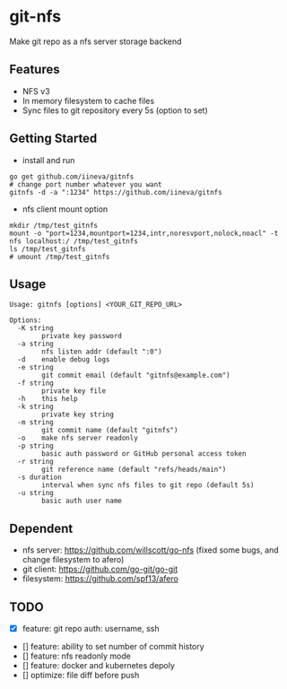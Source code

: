 # git-nfs

Make git repo as a nfs server storage backend

## Features

* NFS v3
* In memory filesystem to cache files
* Sync files to git repository every 5s (option to set)

## Getting Started

* install and run

```shell
go get github.com/iineva/gitnfs
# change port number whatever you want
gitnfs -d -a ":1234" https://github.com/iineva/gitnfs
```

* nfs client mount option

```shell
mkdir /tmp/test_gitnfs
mount -o "port=1234,mountport=1234,intr,noresvport,nolock,noacl" -t nfs localhost:/ /tmp/test_gitnfs
ls /tmp/test_gitnfs
# umount /tmp/test_gitnfs
```

## Usage

```
Usage: gitnfs [options] <YOUR_GIT_REPO_URL>

Options:
  -K string
        private key password
  -a string
        nfs listen addr (default ":0")
  -d    enable debug logs
  -e string
        git commit email (default "gitnfs@example.com")
  -f string
        private key file
  -h    this help
  -k string
        private key string
  -m string
        git commit name (default "gitnfs")
  -o    make nfs server readonly
  -p string
        basic auth password or GitHub personal access token
  -r string
        git reference name (default "refs/heads/main")
  -s duration
        interval when sync nfs files to git repo (default 5s)
  -u string
        basic auth user name
```

## Dependent

* nfs server: <https://github.com/willscott/go-nfs> (fixed some bugs, and change filesystem to afero)
* git client: <https://github.com/go-git/go-git>
* filesystem: <https://github.com/spf13/afero>

## TODO

- [x] feature: git repo auth: username, ssh
- [] feature: ability to set number of commit history
- [] feature: nfs readonly mode
- [] feature: docker and kubernetes depoly
- [] optimize: file diff before push
